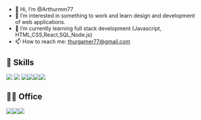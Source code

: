 - 👋 Hi, I’m @Arthurmm77
- 👀 I’m interested in something to work and learn design and development of web applications.
- 🌱 I’m currently learning full stack development (Javascript, HTML,CSS,React,SQL,Node.js)
- 📫 How to reach me: thurgamer77@gmail.com

## 🚀 Skills
<img src="https://img.shields.io/badge/CSS-239120?style=for-the-badge&logo=css3&logoColor=white" />  <img src="https://img.shields.io/badge/JavaScript-F7DF1E?style=for-the-badge&logo=JavaScript&logoColor=white" /> <img src="https://img.shields.io/badge/Node.js-43853D?style=for-the-badge&logo=node.js&logoColor=white" /><img src="https://img.shields.io/badge/HTML-239120?style=for-the-badge&logo=html5&logoColor=white"/><img src="https://img.shields.io/badge/React-20232A?style=for-the-badge&logo=react&logoColor=61DAFB"/><img src="https://img.shields.io/badge/MySQL-00000F?style=for-the-badge&logo=mysql&logoColor=white"/>

## 👨‍💻 Office
<img src="https://img.shields.io/badge/Microsoft_Word-2B579A?style=for-the-badge&logo=microsoft-word&logoColor=white" /><img src="https://img.shields.io/badge/Microsoft_PowerPoint-B7472A?style=for-the-badge&logo=microsoft-powerpoint&logoColor=white" /><img src="https://img.shields.io/badge/Microsoft_Excel-217346?style=for-the-badge&logo=microsoft-excel&logoColor=white" />

</div>
<!---
Arthurmm77/Arthurmm77 is a ✨ special ✨ repository because its `README.md` (this file) appears on your GitHub profile.
You can click the Preview link to take a look at your changes.
--->
